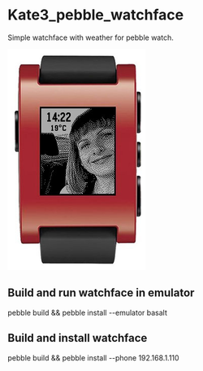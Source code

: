 # Kate3_pebble_watchface
Simple watchface with weather for pebble watch.

<img src="https://github.com/kvark85/Kate3_pebble_watchface/raw/master/Images/Kate3.jpg" >

## Build and run watchface in emulator
pebble build && pebble install --emulator basalt

## Build and install watchface
pebble build && pebble install --phone 192.168.1.110
